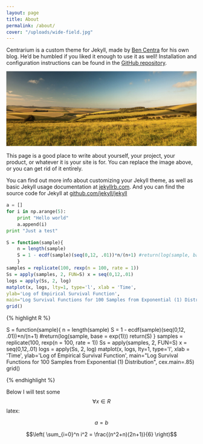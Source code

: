 ```yaml
---
layout: page
title: About
permalink: /about/
cover: "/uploads/wide-field.jpg"
---
```


Centrarium is a custom theme for Jekyll, made by [Ben Centra](http://bencentra.com) for his own blog. He’d be humbled if you liked it enough to use it as well! Installation and configuration instructions can be found in the [GitHub repository](https://github.com/bencentra/centrarium).

![test](/uploads/wide-field.jpg)

This page is a good place to write about yourself, your project, your product, or whatever it is your site is for. You can replace the image above, or you can get rid of it entirely.

You can find out more info about customizing your Jekyll theme, as well as basic Jekyll usage documentation at [jekyllrb.com](http://jekyllrb.com/). And you can find the source code for Jekyll at [github.com/jekyll/jekyll](https://github.com/jekyll/jekyll)

```python
a = []
for i in np.arange(5):
    print "Hello world"
    a.append(i)
print "Just a test"
```

```r
S = function(sample){
    n = length(sample)
    S = 1 - ecdf(sample)(seq(0,12, .01))*n/(n+1) #return(log(sample, base = exp(1))) return(S)
    }
samples = replicate(100, rexp(n = 100, rate = 1))
Ss = apply(samples, 2, FUN=S) x = seq(0,12,.01)
logs = apply(Ss, 2, log)
matplot(x, logs, lty=1, type='l', xlab = 'Time',
ylab='Log of Empirical Survival Function',
main="Log Survival Functions for 100 Samples from Exponential (1) Distribution", cex.main=.85)
grid()
```

{% highlight R %}

S = function(sample){
    n = length(sample)
    S = 1 - ecdf(sample)(seq(0,12, .01))*n/(n+1) #return(log(sample, base = exp(1))) return(S)
    }
samples = replicate(100, rexp(n = 100, rate = 1))
Ss = apply(samples, 2, FUN=S) x = seq(0,12,.01)
logs = apply(Ss, 2, log)
matplot(x, logs, lty=1, type='l', xlab = 'Time',
ylab='Log of Empirical Survival Function',
main="Log Survival Functions for 100 Samples from Exponential (1) Distribution", cex.main=.85)
grid()

{% endhighlight %}

Below I will test some $$\forall x \in R$$ latex:

$$a = b$$

$$\left( \sum_{i=0}^n i^2 = \frac{(n^2+n)(2n+1)}{6} \right)$$
